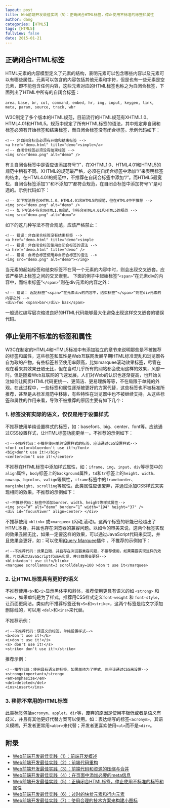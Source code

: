 ```yaml
---
layout: post
title: Web前端开发最佳实践（5）：正确闭合HTML标签，停止使用不标准的标签和属性
author: dang
categories: [HTML5]
tags: [HTML5]
fullview: false
date: 2015-01-21
---
```


## 正确闭合HTML标签

HTML元素的内容模型定义了元素的结构，表明元素可以包含哪些内容以及元素可以有哪些属性。元素可以包含的内容包括其他元素和字符，但是也有一些元素是空元素，即不能包含任何内容，这些元素对应的HTML标签也称之为自闭合标签，下面列出了HTML中所有的自闭合标签：
<!-- more -->

	area、base, br, col, command, embed, hr, img, input, keygen, link, meta, param, source, track, wbr

W3C制定了多个版本的HTML规范，目前流行的HTML规范有XHTML1.0、HTML4.01和HTML5。规范中规定了所有HTML标签的语法，其中规定非自闭和标签必须有开始标签和结束标签，而自闭合标签没有闭合标签。示例代码如下：

	<!-- 非自闭合标签必须有开始和结束标签 -->
	<a href="demo.html" title="demo">simple</a>
	<!-- 自闭合标签必须没有结束标签 -->
	<img src="demo.png" alt="demo" />

有关自闭合标签中是否应该添加符号“/”，在XHTML1.0、HTML4.01和HTML5的规范中稍有不同。XHTML的规范最严格，必须在自闭合标签中添加“/”来表明标签的结束。在HTML4.01的规范中，不推荐在自闭合标签中添加“/”。而HTML5最宽松，自闭合标签添加“/”和不添加“/”都符合规范，在自闭合标签中添加符号“/”是可选的。示例代码如下：

	<!-- 如下写法符合XHTML1.0、HTML4.01和HTML5的规范，但在HTML4中不推荐 -->
	<img src="demo.png" alt="demo" />
	<!-- 如下写法不符合XHTML1.0规范，但符合HTML4.01和HTML5的规范 -->
	<img src="demo.png" alt="demo">

如下的这几种写法不符合规范，应该严格禁止：

	<!-- 错误：非自闭合标签没有结束标签 -->
	<a href="demo.html" title="demo">simple
	<!-- 错误：非自闭合标签使用自闭合标签的语法 -->
	<a href="demo.html" title="demo" />
	<!-- 错误：自闭合标签使用非自闭合标签的语法 -->
	<img src="demo.png" alt="demo"></img>

当元素的起始标签和结束标签不在同一个元素的内容中时，则会出现交叉嵌套。应该严格禁止标签之间的交叉嵌套。
下面的例子中起始标签“`<span>`”在元素div的内容中，而结束标签“`</span>`”则在div元素的内容之外：

	<!-- 错误： 起始标签“<span>”在元素div的内容中，结束标签“</span>”则在div元素的内容之外 -->
	<div>foo <span>bar</div> baz</span>

一般通过编写层次缩进良好的HTML代码能够最大化避免出现这样交叉嵌套的错误代码。

## 停止使用不标准的标签和属性

W3C在制定的HTML4和HTML5标准中有添加独立的章节来说明那些是不被推荐的标签和属性，这些标签和属性是Web互联网发展早期HTML标准混乱和浏览器各自为政的产物，有些标签甚至使用率颇高，比如marquee滚动效果标签，尽管在现在看来其效果丑陋无比，但在当时几乎所有的网站都会使用这样的效果，风靡一时。但是随着Web互联网的飞速发展，人们对Web的认识也逐渐提高，也开始关注如何让网页HTML代码更统一、更简洁、更易理解等等，不在局限于单纯的外观。在此过程中，一些标签和属性逐渐被更好的方案代替，这些标签也不被标准所推荐，甚至是从标准规范中移除，有些特性在浏览器中也不被继续支持。从这些标签和属性的作用来看，导致不被推荐的原因主要有如下几个：

### 1. 标签没有实际的语义，仅仅是用于设置样式

不推荐使用单纯设置样式的标签，如：basefont、big、center、font等。应该通过CSS设置样式，让HTML标签功能更单一。不推荐的示例如下：

	<!--不推荐代码：不推荐使用单纯设置样式的标签，应该通过CSS设置样式-->
	<font color=blue>don't use it!</font>
	<big>don't use it!</big>
	<center>don't use it!</center>

不推荐在HTML标签中添加样式属性，如：`iframe`、`img`、`input`、`div`等标签中的`align`属性，`body`标签上的`background`属性，`td`和`tr`标签上的`height`、`width`、`nowrap`、`bgcolor`、`valign`等属性，`iframe`标签中的`frameborder`、`marginheight`、`scrolling`等属性。此类属性应该废弃，并通过添加CSS样式来实现相同的效果。不推荐的示例如下：

	<!—不推荐代码：标签中添加border、width、height等样式属性-->
	<img src=”#” alt=”demo” border=”1” width="194" height="37" />
	<div id="focusViwer" align=center> </div>

不推荐使用 `<blink>` 或`<marquee>` (闪动,滚动)。这两个标签的职能已经超出了HTML本身，并且也存在浏览器的兼容问题。以如今的审美来说，这两个标签实现的效果丑陋无比，如果一定要这样的效果，可以通过JavaScript代码来实现，并且效果会更好，如：可以使用[jQuery Marquee](https://github.com/aamirafridi/jQuery.Marquee)插件 。不推荐的示例如下：

	<!--不推荐代码：效果丑陋，并且存在浏览器兼容问题，不推荐使用，如果需要实现这样的效果，可以通过JavaScript代码来实现，并且效果会更好-->
	<blink>don't use it!</blink>
	<marquee scrollamount=3 scrolldelay=100 >don't use it</marquee>

### 2. 让HTML标签具有更好的语义

不推荐使用`<b>`和`<i>`显示黑体字和斜体，推荐使用更具有语义的如 `<strong>` 和 `<em>`，如果单纯是为了样式，推荐用CSS样式定义`font-weight` 和 `font-style`，让页面更简洁。类似的不推荐标签还有`<S>`和`<strike>`，这两个标签是给文字添加删除线的，可以用 `<del>`和`<ins>`来代替。

不推荐示例：

	<!--不推荐代码：误语义的标签，单纯设置样式-->
	<b>don't use it!</b>
	<i>don't use it!</i>
	<s> don't use it!</s>
	<strike> don't use it!</strike>

推荐示例：

	<!--推荐代码：使用具有语义的标签，如果单纯为了样式，则应该通过CSS来设置-->
	<strong>important</strong>
	<em>emphasize</em>
	<del>deleted</del>
	<ins>insert</ins>

### 3. 移除不常用的HTML标签

此类标签包括`acronym`、`applet`、`dir`等，废弃的原因是使用率极低或者是语义有歧义，并且有其他更好代替方案可以使用。如：表达缩写的标签`<acronym>`，其语义模糊，开发者更常用`<abbr>`来代替；开发者更喜欢使用`<ul>`而不是`<dir>`。


## 附录

* [Web前端开发最佳实践（1）：前端开发概述](http://www.cnblogs.com/dangjian/p/4228313.html)
* [Web前端开发最佳实践（2）：前端代码重构](http://www.cnblogs.com/dangjian/p/4233049.html)
* [Web前端开发最佳实践（3）：前端代码和资源的压缩与合并](http://www.cnblogs.com/dangjian/p/4233049.html)
* [Web前端开发最佳实践（4）：在页面中添加必要的meta信息](http://www.cnblogs.com/dangjian/p/4235505.html)
* [Web前端开发最佳实践（5）：正确闭合HTML标签，停止使用不标准的标签和属性](http://www.cnblogs.com/dangjian/p/4238150.html)
* [Web前端开发最佳实践（6）：过时的块状元素和行内元素](http://www.cnblogs.com/dangjian/p/4249205.html)
* [Web前端开发最佳实践（7）：使用合理的技术方案来构建小图标](http://www.cnblogs.com/dangjian/p/4268463.html)